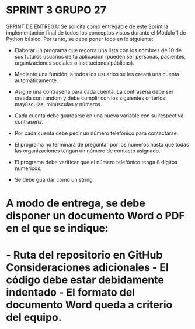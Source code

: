# SPRINT 3 GRUPO 27

SPRINT DE ENTREGA:
Se solicita como entregable de este Sprint la implementación final de todos los conceptos vistos
durante el Módulo 1 de Python básico. Por tanto, se debe poner foco en lo siguiente:

- Elaborar un programa que recorra una lista con los nombres de 10 de sus futuros usuarios de tu
aplicación (pueden ser personas, pacientes, organizaciones sociales o instituciones públicas).

- Mediante una función, a todos los usuarios se les creará una cuenta automáticamente.

- Asigne una contraseña para cada cuenta. La contraseña debe ser creada con random y debe
cumplir con los siguientes criterios: mayúsculas, minúsculas y números.

- Cada cuenta debe guardarse en una nueva variable con su respectiva contraseña.

- Por cada cuenta debe pedir un número telefónico para contactarse.

- El programa no terminará de preguntar por los números hasta que todas las organizaciones
tengan un número de contacto asignado.
- El programa debe verificar que el número telefónico tenga 8 dígitos numéricos.
- Se debe guardar como un string.
<h1>A modo de entrega, se debe disponer un documento Word o PDF en el que se indique:<h1/>
- Ruta del repositorio en GitHub
Consideraciones adicionales
- El código debe estar debidamente indentado
- El formato del documento Word queda a criterio del equipo.
